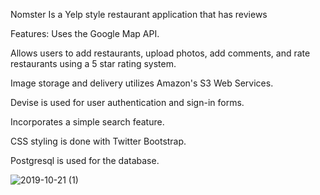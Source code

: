 Nomster
Is a Yelp style restaurant application that has reviews

Features:
Uses the Google Map API.

Allows users to add restaurants, upload photos, add comments, and rate restaurants using a 5 star rating system.

Image storage and delivery utilizes Amazon's S3 Web Services.

Devise is used for user authentication and sign-in forms.

Incorporates a simple search feature.

CSS styling is done with Twitter Bootstrap.

Postgresql is used for the database.

![2019-10-21 (1)](https://user-images.githubusercontent.com/49918893/67246629-cfd66100-f413-11e9-962d-f149f243e6b3.png)

